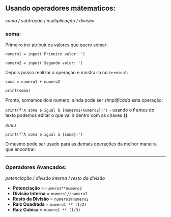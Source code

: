 ## Usando operadores mátematicos:
*soma* / *subtração* / *multiplicação* / *divisão*

### soma:

Primeiro irei atribuir os valores que quero somar:

`numero1 = input('Primeiro valor: ')`

`numero2 = input('Segundo valor: ')`

Depois posso realizar a operação e mostra-la no `terminal`:

`soma = numero1 + numero2`

`print(soma)`

Pronto, somamos dois numero, ainda pode ser *simplificada* esta operação:

`print(f'A soma é igual à {numero1+numero2}!')` - usando o **f** antes do texto podemos editar o que vai ir dentro com as chaves **{}**

*ouuu*

`print(f'A soma é igual à {soma}!')`


O mesmo pode ser usado para as demais operações da melhor maneira que encontrar.

---
### Operadores Avançados:
*potenciação* / *divisão interna* / *resto da divisão*

* **Potenciação** = `numero1**numero2`
* **Divisão Interna** = `numero1//numero2`
* **Resto da Divisão** = `numero1%numero2`
* **Raiz Quadrada** = `numero1 ** (1/2)`
* **Raiz Cubica** = `numero1 ** (1/3)`
